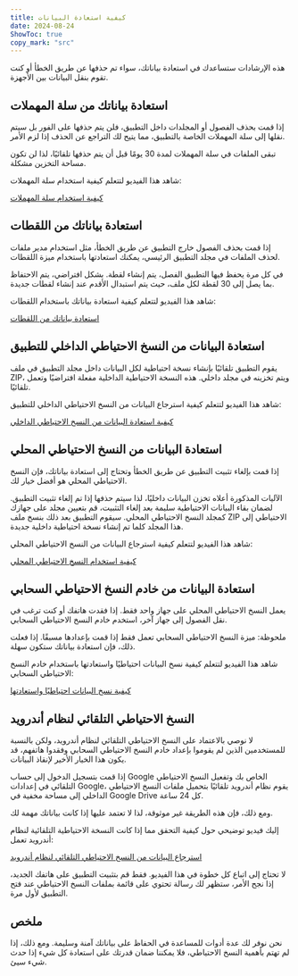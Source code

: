 ```yaml
---
title: كيفية استعادة البيانات  
date: 2024-08-24
ShowToc: true
copy_mark: "src"
---
```


هذه الإرشادات ستساعدك في استعادة بياناتك، سواء تم حذفها عن طريق الخطأ أو كنت تقوم بنقل البيانات بين الأجهزة.

## استعادة بياناتك من سلة المهملات

إذا قمت بحذف الفصول أو المجلدات داخل التطبيق، فلن يتم حذفها على الفور بل سيتم نقلها إلى سلة المهملات الخاصة بالتطبيق، مما يتيح لك التراجع عن الحذف إذا لزم الأمر.

تبقى الملفات في سلة المهملات لمدة 30 يومًا قبل أن يتم حذفها تلقائيًا، لذا لن تكون مساحة التخزين مشكلة.

شاهد هذا الفيديو لتتعلم كيفية استخدام سلة المهملات:

[كيفية استخدام سلة المهملات](https://youtube.com/shorts/WUrHmY4-T30?feature=share)

## استعادة بياناتك من اللقطات

إذا قمت بحذف الفصول خارج التطبيق عن طريق الخطأ، مثل استخدام مدير ملفات لحذف الملفات في مجلد التطبيق الرئيسي، يمكنك استعادتها باستخدام ميزة اللقطات.

في كل مرة يحفظ فيها التطبيق الفصل، يتم إنشاء لقطة. بشكل افتراضي، يتم الاحتفاظ بما يصل إلى 30 لقطة لكل ملف، حيث يتم استبدال الأقدم عند إنشاء لقطات جديدة.

شاهد هذا الفيديو لتتعلم كيفية استعادة بياناتك باستخدام اللقطات:

[استعادة بياناتك من اللقطات](https://youtu.be/QRlzmj-Vp88)

## استعادة البيانات من النسخ الاحتياطي الداخلي للتطبيق

يقوم التطبيق تلقائيًا بإنشاء نسخة احتياطية لكل البيانات داخل مجلد التطبيق في ملف ZIP، ويتم تخزينه في مجلد داخلي. هذه النسخة الاحتياطية الداخلية مفعلة افتراضيًا وتعمل تلقائيًا.

شاهد هذا الفيديو لتتعلم كيفية استرجاع البيانات من النسخ الاحتياطي الداخلي للتطبيق:

[كيفية استعادة البيانات من النسخ الاحتياطي الداخلي](https://youtube.com/shorts/GAOLcbpsCHQ?feature=share)

## استعادة البيانات من النسخ الاحتياطي المحلي

إذا قمت بإلغاء تثبيت التطبيق عن طريق الخطأ وتحتاج إلى استعادة بياناتك، فإن النسخ الاحتياطي المحلي هو أفضل خيار لك.

الآليات المذكورة أعلاه تخزن البيانات داخليًا، لذا سيتم حذفها إذا تم إلغاء تثبيت التطبيق. لضمان بقاء البيانات الاحتياطية سليمة بعد إلغاء التثبيت، قم بتعيين مجلد على جهازك كمجلد النسخ الاحتياطي المحلي. سيقوم التطبيق بعد ذلك بنسخ ملف ZIP الاحتياطي إلى هذا المجلد كلما تم إنشاء نسخة احتياطية داخلية جديدة.

شاهد هذا الفيديو لتتعلم كيفية استرجاع البيانات من النسخ الاحتياطي المحلي:

[كيفية استخدام النسخ الاحتياطي المحلي](https://youtu.be/Y-M5V3OKWM8)

## استعادة البيانات من خادم النسخ الاحتياطي السحابي

يعمل النسخ الاحتياطي المحلي على جهاز واحد فقط. إذا فقدت هاتفك أو كنت ترغب في نقل الفصول إلى جهاز آخر، استخدم خادم النسخ الاحتياطي السحابي.

ملحوظة: ميزة النسخ الاحتياطي السحابي تعمل فقط إذا قمت بإعدادها مسبقًا. إذا فعلت ذلك، فإن استعادة بياناتك ستكون سهلة.

شاهد هذا الفيديو لتتعلم كيفية نسخ البيانات احتياطيًا واستعادتها باستخدام خادم النسخ الاحتياطي السحابي:

[كيفية نسخ البيانات احتياطيًا واستعادتها](https://youtube.com/shorts/F2UTxySivO4)

## النسخ الاحتياطي التلقائي لنظام أندرويد

لا نوصي بالاعتماد على النسخ الاحتياطي التلقائي لنظام أندرويد، ولكن بالنسبة للمستخدمين الذين لم يقوموا بإعداد خادم النسخ الاحتياطي السحابي وفقدوا هاتفهم، قد يكون هذا الخيار الأخير لإنقاذ البيانات.

إذا قمت بتسجيل الدخول إلى حساب Google الخاص بك وتفعيل النسخ الاحتياطي التلقائي في إعدادات Google، يقوم نظام أندرويد تلقائيًا بتحميل ملفات النسخ الاحتياطي الداخلي إلى مساحة مخفية في Google Drive كل 24 ساعة.

ومع ذلك، فإن هذه الطريقة غير موثوقة، لذا لا تعتمد عليها إذا كانت بياناتك مهمة لك.

إليك فيديو توضيحي حول كيفية التحقق مما إذا كانت النسخة الاحتياطية التلقائية لنظام أندرويد تعمل:

[استرجاع البيانات من النسخ الاحتياطي التلقائي لنظام أندرويد](https://youtu.be/PMrsCCpMebk)

لا تحتاج إلى اتباع كل خطوة في هذا الفيديو. فقط قم بتثبيت التطبيق على هاتفك الجديد، إذا نجح الأمر، ستظهر لك رسالة تحتوي على قائمة بملفات النسخ الاحتياطي عند فتح التطبيق لأول مرة.

## ملخص

نحن نوفر لك عدة أدوات للمساعدة في الحفاظ على بياناتك آمنة وسليمة. ومع ذلك، إذا لم تهتم بأهمية النسخ الاحتياطي، فلا يمكننا ضمان قدرتك على استعادة كل شيء إذا حدث شيء سيئ.
